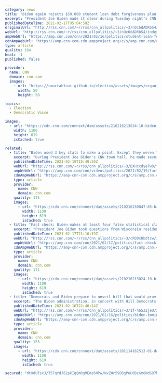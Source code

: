 ```yaml
---
category: news
title: "Biden again rejects $50,000 student loan debt forgiveness plan pushed by other top Democrats"
excerpt: "President Joe Biden made it clear during Tuesday night's CNN town hall that he disagrees with other members of his party who want to cancel $50,000 of student debt per borrower.\n    \n"
publishedDateTime: 2021-02-17T05:04:58Z
originalUrl: "http://rss.cnn.com/~r/rss/cnn_allpolitics/~3/nQc6dADRbS4/index.html"
webUrl: "http://rss.cnn.com/~r/rss/cnn_allpolitics/~3/nQc6dADRbS4/index.html"
ampWebUrl: "https://amp.cnn.com/cnn/2021/02/16/politics/student-loan-forgiveness-biden/index.html"
cdnAmpWebUrl: "https://amp-cnn-com.cdn.ampproject.org/c/s/amp.cnn.com/cnn/2021/02/16/politics/student-loan-forgiveness-biden/index.html"
type: article
quality: 164
heat: -1
published: false

provider:
  name: CNN
  domain: cnn.com
  images:
    - url: "https://smartableai.github.io/election/assets/images/organizations/cnn.com-50x50.jpg"
      width: 50
      height: 50

topics:
  - Election
  - Democratic Voice

images:
  - url: "https://cdn.cnn.com/cnnnext/dam/assets/210216213824-10-biden-town-hall-0216-super-tease.jpg"
    width: 1100
    height: 619
    isCached: true

related:
  - title: "Biden used 3 key stats to make a point. Except they weren't true"
    excerpt: "During President Joe Biden's CNN town hall, he made several false statistical claims. Here's what you need to know.\n    \n"
    publishedDateTime: 2021-02-19T19:49:30Z
    webUrl: "http://rss.cnn.com/~r/rss/cnn_allpolitics/~3/BXHccdyeTw0/fact-check-minimum-wage-immigration-china-joe-biden-orig-me.cnn"
    ampWebUrl: "https://amp.cnn.com/cnn/videos/politics/2021/02/19/fact-check-minimum-wage-immigration-china-joe-biden-orig-me.cnn"
    cdnAmpWebUrl: "https://amp-cnn-com.cdn.ampproject.org/c/s/amp.cnn.com/cnn/videos/politics/2021/02/19/fact-check-minimum-wage-immigration-china-joe-biden-orig-me.cnn"
    type: article
    provider:
      name: CNN
      domain: cnn.com
    quality: 175
    images:
      - url: "https://cdn.cnn.com/cnnnext/dam/assets/210216230847-05-biden-town-hall-selects-super-tease.jpg"
        width: 1100
        height: 619
        isCached: true
  - title: "Fact check: Biden makes at least four false statistical claims at CNN town hall"
    excerpt: "President Joe Biden took questions from Wisconsin residents and from Anderson Cooper at a CNN town hall event in Milwaukee on Tuesday night.\n    \n"
    publishedDateTime: 2021-02-17T21:10:19Z
    webUrl: "http://rss.cnn.com/~r/rss/cnn_allpolitics/~3/cRO9cUbdtzw/index.html"
    ampWebUrl: "https://amp.cnn.com/cnn/2021/02/17/politics/fact-check-biden-cnn-town-hall-anderson-cooper-milwaukee/index.html"
    cdnAmpWebUrl: "https://amp-cnn-com.cdn.ampproject.org/c/s/amp.cnn.com/cnn/2021/02/17/politics/fact-check-biden-cnn-town-hall-anderson-cooper-milwaukee/index.html"
    type: article
    provider:
      name: CNN
      domain: cnn.com
    quality: 171
    images:
      - url: "https://cdn.cnn.com/cnnnext/dam/assets/210216213824-10-biden-town-hall-0216-super-tease.jpg"
        width: 1100
        height: 619
        isCached: true
  - title: "Democrats and Biden prepare to unveil bill that would provide a pathway to citizenship for undocumented immigrants"
    excerpt: "The Biden administration, in concert with Hill Democrats, is preparing to unveil legislation this week that seeks to provide a pathway to citizenship to the 11 million undocumented immigrants living in the United States.\n    \n"
    publishedDateTime: 2021-02-16T22:40:14Z
    webUrl: "http://rss.cnn.com/~r/rss/cnn_allpolitics/~3/1f-h65J2jeU/index.html"
    ampWebUrl: "https://amp.cnn.com/cnn/2021/02/16/politics/biden-immigration-legislation-pathway-to-citizenship/index.html"
    cdnAmpWebUrl: "https://amp-cnn-com.cdn.ampproject.org/c/s/amp.cnn.com/cnn/2021/02/16/politics/biden-immigration-legislation-pathway-to-citizenship/index.html"
    type: article
    provider:
      name: CNN
      domain: cnn.com
    quality: 153
    images:
      - url: "https://cdn.cnn.com/cnnnext/dam/assets/201114182513-01-daca-protests-file-june-2020-super-tease.jpg"
        width: 1100
        height: 619
        isCached: true

secured: "dtXdUTsxJ/T57qYdJ62pkIgQm0gMEms6NPw/NvZWr59D8gPuH0BzGm8NdG87bDSue93tS33Kz2N//mcZRIxhrzQ14PjoMPktKRn3St/XppjHOR5VPFix1YUItT/p0Lyr6h9LjCBdc1vDAIt3u1P6H6UEFpIco8kZrzUKr4vOMtuMhqcC7LPfg01J0mxGUq48idXmt9XlfWfb2JC28Xr+NYFUFuDFOYHSyRCl9gFi7ICJvDkE43TCeobTrZOEciNVDaPsbb06CtJKjl+xkBNjgodBL6G7ODKReqBSiRY1orXMs9j2V/uyjPRG6tgXN+2sR43p3V5xG7sfnot191WbeCtHjQn+aUWvDJ8VOnK1A7k=;uG9Z6SnOldldUM8CxfWAhQ=="
---
```


